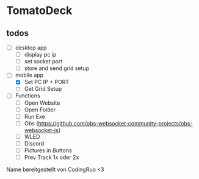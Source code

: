 # TomatoDeck

## todos

- [ ] desktop app
  - [ ] display pc ip
  - [ ] set socket port
  - [ ] store and send grid setup
- [ ] mobile app
  - [x] Set PC IP + PORT
  - [ ] Get Grid Setup
- [ ] Functions
  - [ ] Open Website
  - [ ] Open Folder
  - [ ] Run Exe
  - [ ] Obs (https://github.com/obs-websocket-community-projects/obs-websocket-js)
  - [ ] WLED
  - [ ] Discord
  - [ ] Pictures in Buttons
  - [ ] Prev Track 1x oder 2x

Name bereitgestellt von CodingRuo <3